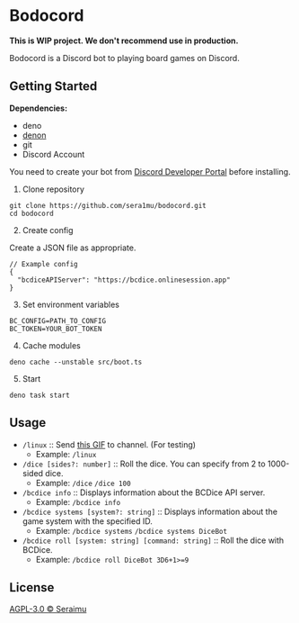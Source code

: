 # Bodocord

**This is WIP project. We don't recommend use in production.**

Bodocord is a Discord bot to playing board games on Discord.

## Getting Started

**Dependencies:**

- deno
- [denon](https://github.com/denosaurs/denon)
- git
- Discord Account

You need to create your bot from
[Discord Developer Portal](https://discord.com/developers/applications) before
installing.

1. Clone repository

```
git clone https://github.com/sera1mu/bodocord.git
cd bodocord
```

2. Create config

Create a JSON file as appropriate.

```jsonc
// Example config
{
  "bcdiceAPIServer": "https://bcdice.onlinesession.app"
}
```

3. Set environment variables

```
BC_CONFIG=PATH_TO_CONFIG
BC_TOKEN=YOUR_BOT_TOKEN
```

4. Cache modules

```
deno cache --unstable src/boot.ts
```

5. Start

```
deno task start
```

## Usage

- `/linux` :: Send
  [this GIF](https://tenor.com/view/linux-trash-linuxbad-gif-18671901) to
  channel. (For testing)
  - Example: `/linux`
- `/dice [sides?: number]` :: Roll the dice. You can specify from 2 to
  1000-sided dice.
  - Example: `/dice` `/dice 100`
- `/bcdice info` :: Displays information about the BCDice API server.
  - Example: `/bcdice info`
- `/bcdice systems [system?: string]` :: Displays information about the game
  system with the specified ID.
  - Example: `/bcdice systems` `/bcdice systems DiceBot`
- `/bcdice roll [system: string] [command: string]` :: Roll the dice with
  BCDice.
  - Example: `/bcdice roll DiceBot 3D6+1>=9`

## License

[AGPL-3.0 &copy; Seraimu](https://github.com/sera1mu/bodocord/blob/main/LICENSE)
